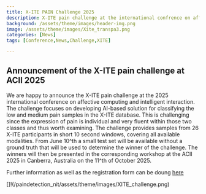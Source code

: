 ```yaml
---
title: X-ITE PAIN Challenge 2025
description: X-ITE pain challenge at the international confrence on affective computing and intelligent interaction in Canberra, Australia
background: /assets/theme/images/header-img.png
image: /assets/theme/images/Xite_transpa3.png
categories: [News]
tags: [Conference,News,Challenge,XITE]

---
```


## Announcement of the X-ITE pain challenge at ACII 2025

We are happy to announce the X-ITE pain challenge at the 2025 international conference on affective computing and intelligent interaction. The challenge focuses on developing AI-based solution for classifying the low and medium pain samples in the X-ITE database. This is challenging since the expression of pain is individual and very fluent within those two classes and thus worth examining. The challenge provides samples from 26 X-ITE participants in short 10 second windows, covering all available modalities. From June 10^th a small test set will be available without a ground truth that will be used to determine the winner of the challenge. The winners will then be presented in the corresponding workshop at the ACII 2025 in Canberra, Australia on the 11^th of October 2025.

Further information as well as the registration form can be doung [here](https://sites.google.com/view/xitepainchallenge/home)

[]!(/paindetection_nit/assets/theme/images/XITE_challenge.png)
